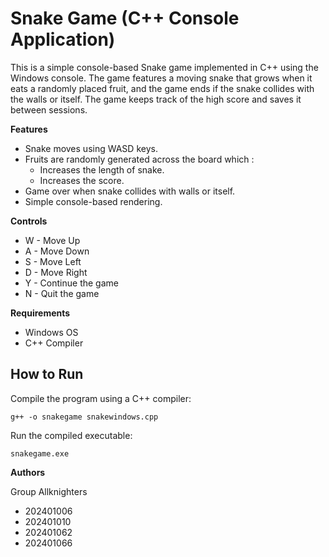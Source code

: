 # Snake Game (C++ Console Application)

This is a simple console-based Snake game implemented in C++ using the Windows console. The game features a moving snake that grows when it eats a randomly placed fruit, and the game ends if the snake collides with the walls or itself. The game keeps track of the high score and saves it between sessions.

**Features**
- Snake moves using WASD keys.
- Fruits are randomly generated across the board which :
  + Increases the length of snake.
  + Increases the score.
- Game over when snake collides with walls or itself.
- Simple console-based rendering.

**Controls**
- W - Move Up
- A - Move Down
- S - Move Left
- D - Move Right
- Y - Continue the game
- N - Quit the game

    
**Requirements**
- Windows OS
- C++ Compiler

## How to Run

Compile the program using a C++ compiler:

```
g++ -o snakegame snakewindows.cpp
```

Run the compiled executable:
```
snakegame.exe
```

**Authors**

Group Allknighters
- 202401006
- 202401010
- 202401062
- 202401066
